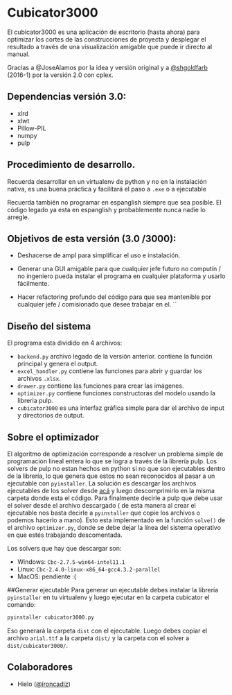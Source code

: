 # Cubicator3000

El cubicator3000 es una aplicación de escritorio (hasta ahora) para optimizar los cortes de las construcciones de
 proyecta y desplegar el resultado a través de una visualización amigable que puede ir directo al manual.
 
Gracias a @JoseAlamos por la idea y versión original y a [@shgoldfarb](https://github.com/SHGoldfarb) (2016-1)  por la 
versión 2.0 con cplex.
 
## Dependencias versión 3.0:

* xlrd 
* xlwt 
* Pillow-PIL
* numpy
* pulp


## Procedimiento de desarrollo.

 Recuerda desarrollar en un virtualenv de python y no en la instalación nativa, es una buena práctica y facilitará el 
 paso a `.exe` o a ejecutable
 
 Recuerda también no programar en espanglish siempre que sea posible. El código legado ya esta en espanglish y 
 probablemente nunca nadie lo arregle. 

## Objetivos de esta versión (3.0 /3000):

* Deshacerse de ampl para simplificar el uso e instalación.

* Generar una GUI amigable para que cualquier jefe futuro no computín / no ingeniero pueda instalar el programa en 
cualquier plataforma y usarlo fácilmente.

* Hacer refactoring profundo del código para que sea mantenible por cualquier jefe / comisionado que desee trabajar en el.
 ``
## Diseño del sistema
El programa esta dividido en 4 archivos:

* `backend.py` archivo legado de la versión anterior. contiene la función principal y genera el output.
* `excel_handler.py` contiene las funciones para abrir y guardar los archivos `.xlsx`.
* `drawer.py` contiene las funciones para crear las imágenes.
* `optimizer.py` contiene funciones constructoras del modelo usando la libreria pulp.
* `cubicator3000` es una interfaz gráfica simple para dar el archivo de input y directorios de output.

## Sobre el optimizador
El algoritmo de optimización corresponde a resolver un problema simple de programación lineal entera lo que se logra a través de
la librería pulp. Los solvers de pulp no estan hechos en python si no que son ejecutables dentro de la librería, lo que genera que
estos no sean reconocidos al pasar a un ejecutable con `pyinstaller`. La solución es descargar los archivos ejecutables de los 
solver desde [acá](https://www.coin-or.org/download/binary/Cbc/) y luego descomprimirlo en la misma carpeta donde esta el código. 
Para finalmente decirle a pulp que debe usar el solver desde el archivo descargado ( de esta manera al crear el ejecutable nos basta decirle a
`pyinstaller` que copie los archivos o podemos hacerlo a mano). Esto esta implementado en la función `solve()` de el 
archivo `optimizer.py`, donde se debe dejar la línea del sistema operativo en que estés trabajando descomentada.

Los solvers que hay que descargar son:
 
 * Windows: `Cbc-2.7.5-win64-intel11.1`
 * Linux: `Cbc-2.4.0-linux-x86_64-gcc4.3.2-parallel`
 * MacOS: pendiente :(

##Generar ejecutable
 Para generar un ejecutable debes instalar la librería `pyinstaller` en tu virtualenv y luego ejecutar en la carpeta cubicator el comando: 
 ```bash
 pyinstaller cubicator3000.py
 ```
 Eso generará la carpeta `dist` con el ejecutable. Luego debes copiar el archivo `arial.ttf` a la carpeta `dist/` y 
 la carpeta con el solver a `dist/cubicator3000/`.
 
## Colaboradores
 
 * Hielo ([@ironcadiz](https://github.com/ironcadiz)) 
 